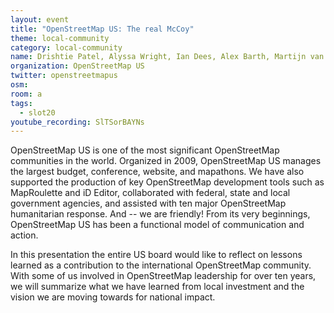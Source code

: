 ```yaml
---
layout: event
title: "OpenStreetMap US: The real McCoy"
theme: local-community
category: local-community
name: Drishtie Patel, Alyssa Wright, Ian Dees, Alex Barth, Martijn van Exel
organization: OpenStreetMap US
twitter: openstreetmapus
osm:
room: a
tags:
  - slot20
youtube_recording: SlTSorBAYNs
---
```

OpenStreetMap US is one of the most significant OpenStreetMap communities in the world. Organized in 2009, OpenStreetMap US manages the largest budget, conference, website, and mapathons. We have also supported the production of key OpenStreetMap development tools such as MapRoulette and iD Editor, collaborated with federal, state and local government agencies, and assisted with ten major OpenStreetMap humanitarian response. And -- we are friendly! From its very beginnings, OpenStreetMap US has been a functional model of communication and action.

In this presentation the entire US board would like to reflect on lessons learned as a contribution to the international OpenStreetMap community. With some of us involved in OpenStreetMap leadership for over ten years, we will summarize what we have learned from local investment and the vision we are moving towards for national impact.
